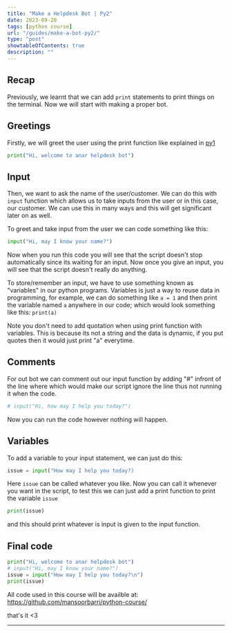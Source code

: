 ```yaml
---
title: "Make a Helpdesk Bot | Py2"
date: 2023-09-20
tags: [python course]
url: "/guides/make-a-bot-py2/"
type: "post"
showtableOfContents: true
description: ""
---
```


## Recap 
Previously, we learnt that we can add `print` statements to print things on the terminal. Now we will start with making a proper bot. 

## Greetings 
Firstly, we will greet the user using the print function like explained in [py1](/guides/python-course-py1/)

```python
print("Hi, welcome to anar helpdesk bot")
```

## Input
Then, we want to ask the name of the user/customer. We can do this with `input` function which allows us to take inputs from the user or in this case, our customer. We can use this in many ways and this will get significant later on as well. 

To greet and take input from the user we can code something like this: 
```python 
input("Hi, may I know your name?")
```
Now when you run this code you will see that the script doesn't stop automatically since its waiting for an input. Now once you give an input, you will see that the script doesn't really do anything. 

To store/remember an input, we have to use something known as "variables" in our python programs. Variables is just a way to reuse data in programming, for example, we can do something like `a = 1` and then print the variable named `a` anywhere in our code; which would look something like this: `print(a)` 

Note you don't need to add quotation when using print function with variables. This is because its not a string and the data is dynamic, if you put quotes then it would just print "a" everytime. 

## Comments
For out bot we can comment out our input function by adding "#" infront of the line where which would make our script ignore the line thus not running it when the code. 

```python 
# input("Hi, how may I help you today?")
```    

Now you can run the code however nothing will happen. 

## Variables 
To add a variable to your input statement, we can just do this: 
```python 
issue = input("How may I help you today?)
```

Here `issue` can be called whatever you like. Now you can call it whenever you want in the script, to test this we can just add a print function to print the variable `issue` 

```python 
print(issue)
```

and this should print whatever is input is given to the input function. 

## Final code 
```python 
print("Hi, welcome to anar helpdesk bot")
# input("Hi, may I know your name?")
issue = input("How may I help you today?\n")
print(issue)
```

All code used in this course will be availble at: https://github.com/mansoorbarri/python-course/

that's it <3

----

  